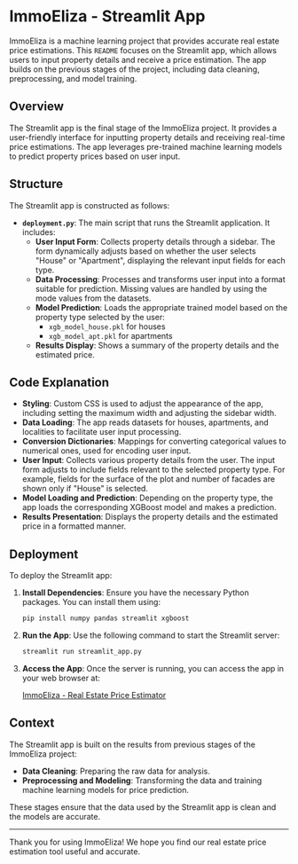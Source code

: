 # ImmoEliza - Streamlit App

ImmoEliza is a machine learning project that provides accurate real estate price estimations. This `README` focuses on the Streamlit app, which allows users to input property details and receive a price estimation. The app builds on the previous stages of the project, including data cleaning, preprocessing, and model training.

## Overview

The Streamlit app is the final stage of the ImmoEliza project. It provides a user-friendly interface for inputting property details and receiving real-time price estimations. The app leverages pre-trained machine learning models to predict property prices based on user input.

## Structure

The Streamlit app is constructed as follows:

- **`deployment.py`**: The main script that runs the Streamlit application. It includes:
  - **User Input Form**: Collects property details through a sidebar. The form dynamically adjusts based on whether the user selects "House" or "Apartment", displaying the relevant input fields for each type.
  - **Data Processing**: Processes and transforms user input into a format suitable for prediction. Missing values are handled by using the mode values from the datasets.
  - **Model Prediction**: Loads the appropriate trained model based on the property type selected by the user:
    - `xgb_model_house.pkl` for houses
    - `xgb_model_apt.pkl` for apartments
  - **Results Display**: Shows a summary of the property details and the estimated price.

## Code Explanation

- **Styling**: Custom CSS is used to adjust the appearance of the app, including setting the maximum width and adjusting the sidebar width.
- **Data Loading**: The app reads datasets for houses, apartments, and localities to facilitate user input processing.
- **Conversion Dictionaries**: Mappings for converting categorical values to numerical ones, used for encoding user input.
- **User Input**: Collects various property details from the user. The input form adjusts to include fields relevant to the selected property type. For example, fields for the surface of the plot and number of facades are shown only if "House" is selected.
- **Model Loading and Prediction**: Depending on the property type, the app loads the corresponding XGBoost model and makes a prediction.
- **Results Presentation**: Displays the property details and the estimated price in a formatted manner.
## Deployment

To deploy the Streamlit app:

1. **Install Dependencies**: Ensure you have the necessary Python packages. You can install them using:

    ```bash
    pip install numpy pandas streamlit xgboost
    ```

2. **Run the App**: Use the following command to start the Streamlit server:

    ```bash
    streamlit run streamlit_app.py
    ```

3. **Access the App**: Once the server is running, you can access the app in your web browser at:

    [ImmoEliza - Real Estate Price Estimator](https://immo-eliza-belgium.streamlit.app/)

## Context

The Streamlit app is built on the results from previous stages of the ImmoEliza project:

- **Data Cleaning**: Preparing the raw data for analysis.
- **Preprocessing and Modeling**: Transforming the data and training machine learning models for price prediction.

These stages ensure that the data used by the Streamlit app is clean and the models are accurate.

_________________________________________________________________________________________________________

Thank you for using ImmoEliza! We hope you find our real estate price estimation tool useful and accurate.
